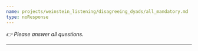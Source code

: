 ```yaml
---
name: projects/weinstein_listening/disagreeing_dyads/all_mandatory.md
type: noResponse
---
```


_👉 Please answer all questions._

---
